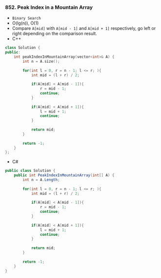 ### 852. Peak Index in a Mountain Array
* `Binary Search`
* O(lg(n)), O(1)
* Compare `A[mid]` with `A[mid - 1]` and `A[mid + 1]` respectively, go left or right depending on the comparison result.
* C++
```cpp
class Solution {
public:
    int peakIndexInMountainArray(vector<int>& A) {
        int n = A.size();
        
        for(int l = 0, r = n - 1; l <= r; ){
            int mid = (l + r) / 2;
            
            if(A[mid] < A[mid - 1]){
                r = mid - 1;
                continue;
            }
            
            if(A[mid] < A[mid + 1]){
                l = mid + 1;
                continue;
            }
            
            return mid;
        }
        
        return -1;
    }
};
```
* C#
```csharp
public class Solution {
    public int PeakIndexInMountainArray(int[] A) {
        int n = A.Length;
        
        for(int l = 0, r = n - 1; l <= r; ){
            int mid = (l + r) / 2;
            
            if(A[mid] < A[mid - 1]){
                r = mid - 1;
                continue;
            }
            
            if(A[mid] < A[mid + 1]){
                l = mid + 1;
                continue;
            }
            
            return mid;
        }
        
        return -1;        
    }
}
```
